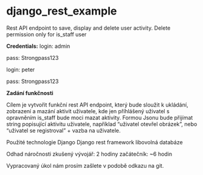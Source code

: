 # django_rest_example
Rest API endpoint to save, display and delete user activity. Delete permission only for is_staff user

**Credentials:**
login:  admin

pass:   Strongpass123

login:  peter

pass:   Strongpass123



**Zadání funkčnosti**

Cílem je vytvořit funkční rest API endpoint, který bude sloužit k ukládání, zobrazení a mazání aktivit uživatele, kde jen příhlášený uživatel s opravněním is_staff bude moci mazat aktivity.
Formou Jsonu bude přijímat string popisující aktivitu uživatele, například “uživatel otevřel obrázek”, nebo “uživatel se registroval” + vazba na uživatele.

Použité technologie
Django
Django rest framework
libovolná databáze

Odhad náročnosti
zkušený vývojář: 2 hodiny
začátečník: ~6 hodin

Vypracovaný úkol nám prosím zašlete v podobě odkazu na git.
